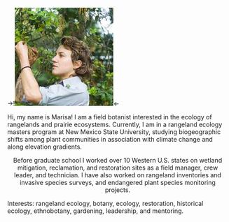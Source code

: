 
->!![my image](Cover.jpeg)<-


<p align="center">

Hi, my name is Marisa! I am a field botanist interested in the ecology of rangelands and prairie ecosystems. Currently, I am in a rangeland ecology masters program at New Mexico State University, studying biogeographic shifts among plant communities in association with climate change and along elevation gradients. 
 
</p>

<p align="center">
Before graduate school I worked over 10 Western U.S. states on wetland mitigation, reclamation, and restoration sites as a field manager, crew leader, and technician. I have also worked on rangeland inventories and invasive species surveys, and endangered plant species monitoring projects. 

</p>

<p align="center">
    
Interests: rangeland ecology, botany, ecology, restoration, historical ecology, ethnobotany, gardening, leadership, and mentoring.

</p>
 


